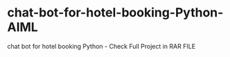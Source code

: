 # chat-bot-for-hotel-booking-Python-AIML
chat bot for hotel booking Python - Check Full Project in RAR FILE
